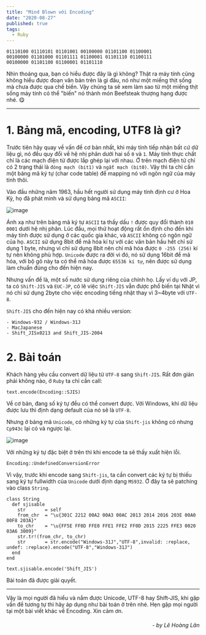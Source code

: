 ```yaml
---
title: "Mind Blown với Encoding"
date: "2020-08-27"
published: true
tags:
  - Ruby
---
```


```logs
01110100 01110101 01101001 00100000 01101100 01100001 
00100000 01101000 01101111 01100001 01101110 01100111 
00100000 01101100 01100001 01101110
```

Nhìn thoáng qua, bạn có hiểu được đây là gì không? 
Thật ra máy tính cũng không hiểu được đoạn văn bản trên là gì đâu, nó như một miếng thịt sống mà chưa được qua chế biến. Vậy chúng ta sẽ xem làm sao từ một miếng thịt sống máy tính có thể "biến" nó thành món Beefsteak thượng hạng được nhé. 😋

---
# 1. Bảng mã, encoding, UTF8 là gì?
Trước tiên hãy quay về vấn đề cơ bản nhất, khi máy tính tiếp nhận bất cứ dữ liệu gì, nó đều quy đổi về hệ nhị phân dưới hai số `0` và `1`.
Máy tính thực chất chỉ là các mạch điện tử được lắp ghép lại với nhau. Ở trên mạch điện tử chỉ có 2 trạng thái là `đóng mạch (bit1)` và `ngắt mạch (bit0)`. Vậy thì ta chỉ cần một bảng mã ký tự (char code table) để mapping nó với ngôn ngữ của máy tính thôi.

Vào đầu những năm 1963, hầu hết người sử dụng máy tính định cư ở Hoa Kỳ, họ đã phát minh và sử dụng bảng mã `ASCII`:


![image](https://upload.wikimedia.org/wikipedia/commons/thumb/c/cf/USASCII_code_chart.png/1024px-USASCII_code_chart.png)


Ánh xạ như trên bảng mã ký tự `ASCII` ta thấy dấu `!` được quy đổi thành `010 0001` dưới hệ nhị phân.
Lúc đầu, mọi thứ hoạt động rất ổn định cho đến khi máy tính được sử dụng ở các quốc gia khác, và `ASCII` không có ngôn ngữ của họ.
`ASCII` sử dụng 8bit để mã hóa kí tự với các văn bản hầu hết chỉ sử dụng 1 byte, nhưng vì chỉ sử dụng 8bit nên chỉ mã hóa được `0 -255 (256)` kí tự nên không phù hợp.
`Unicode` được ra đời vì đó, nó sử dụng 16bit để mã hóa, với bộ gõ này ta có thể mã hóa được `65536 kí tự`, nên được sử dụng làm chuẩn đúng cho đến hiện nay.

Nhưng vấn đề là, một số nước sử dụng riêng của chính họ. Lấy ví dụ với JP, ta có `Shift-JIS` và `EUC-JP`, có lẽ việc `Shift-JIS` vẫn được phổ biến tại Nhật vì nó chỉ sử dụng 2byte cho việc encoding tiếng nhật thay vì 3~4byte với `UTF-8`.

`Shift-JIS` cho đến hiện nay có khá nhiều version:
```
- Windows-932 / Windows-31J
- MacJapanese
- Shift_JISx0213 and Shift_JIS-2004
```

# 2.  Bài toán
Khách hàng yêu cầu convert dữ liệu từ `UTF-8` sang `Shift-JIS`.
Rất đơn giản phải không nào, ở `Ruby` ta chỉ cần call:
```
text.encode(Encoding::SJIS)
```
Về cơ bản, đang số ký tự đều có thể convert được. Với Windows, khi dữ liệu được lưu thì định dạng default của nó sẽ là `UTF-8`.

Nhưng ở bảng mã `Unicode`, có những ký tự của `Shift-jis` không có nhưng `Cp943c` lại có và ngược lại.

![image](http://www2d.biglobe.ne.jp/~msyk/cgi-bin/charcode/img/MS932_Cp943C_4.png)

Với những ký tự đặc biệt ở trên thì khi encode ta sẽ thấy xuất hiện lỗi.
```
Encoding::UndefinedConversionError
```
Vì vậy, trước khi encode sang `Shift-jis`, ta cần convert các ký tự bị thiếu sang ký tự fullwidth của `Unicode` dưới định dạng `MS932`. Ở đây ta sẽ patching vào class `String`.
```
class String
  def sjisable
    str       = self
    from_chr  = "\u{301C 2212 00A2 00A3 00AC 2013 2014 2016 203E 00A0 00F8 203A}"
    to_chr    = "\u{FF5E FF0D FFE0 FFE1 FFE2 FF0D 2015 2225 FFE3 0020 03A6 3009}"
    str.tr!(from_chr, to_chr)
    str       = str.encode("Windows-31J","UTF-8",invalid: :replace, undef: :replace).encode("UTF-8","Windows-31J")
  end
end
```
```
text.sjisable.encode('Shift_JIS')  
```
Bài toán đã được giải quyết.

---
Vậy là mọi người đã hiểu và nắm được Unicode, UTF-8 hay Shift-JIS, khi gặp vấn đề tương tự thì hãy áp dụng như bài toán ở trên nhé. Hẹn gặp mọi người tại một bài viết khác về Encoding. Xin cảm ơn.

######                    *<div style="text-align: right"> - by Lê Hoàng Lân </div>*